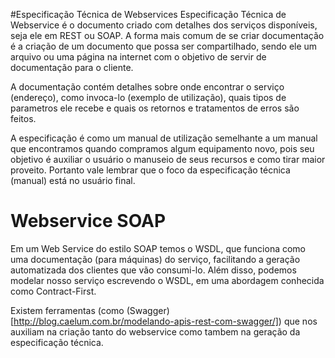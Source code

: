 #Especificação Técnica de Webservices
Especificação Técnica de Webservice é o documento criado com detalhes dos serviços disponíveis, seja ele em REST ou SOAP.
A forma mais comum de se criar documentação é a criação de um documento que possa ser compartilhado, sendo ele um arquivo 
ou uma página na internet com o objetivo de servir de documentação para o cliente.

A documentação contém detalhes sobre onde encontrar o serviço (endereço), como invoca-lo (exemplo de utilização), 
quais tipos de parametros  ele recebe e quais os retornos e tratamentos de erros são feitos.

A especificação é como um manual de utilização semelhante a um manual que encontramos quando compramos algum equipamento novo, 
pois seu objetivo é auxiliar o usuário o manuseio de seus recursos e como tirar maior proveito. Portanto vale lembrar que 
o foco da especificação técnica (manual) está no usuário final.

# Webservice SOAP

Em um Web Service do estilo SOAP temos o WSDL, que funciona como uma documentação (para máquinas) do serviço, 
facilitando a geração automatizada dos clientes que vão consumi-lo. Além disso, podemos modelar nosso serviço escrevendo o 
WSDL, em uma abordagem conhecida como Contract-First. 

Existem ferramentas (como (Swagger)[http://blog.caelum.com.br/modelando-apis-rest-com-swagger/]) que nos auxiliam 
na criação tanto do webservice como tambem na geração da especificação técnica.